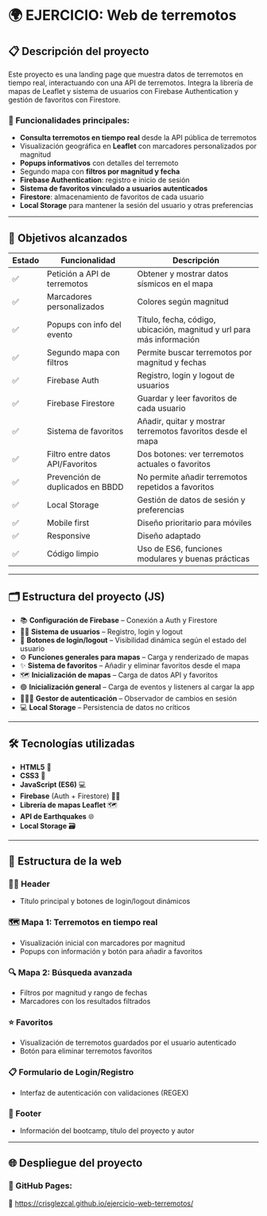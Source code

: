 # 🌍 EJERCICIO: Web de terremotos

## 📋 Descripción del proyecto

Este proyecto es una landing page que muestra datos de terremotos en tiempo real, interactuando con una API de terremotos. Integra la librería de mapas de Leaflet y sistema de usuarios con Firebase Authentication y gestión de favoritos con Firestore.

### 🔧 Funcionalidades principales:

- **Consulta terremotos en tiempo real** desde la API pública de terremotos
- Visualización geográfica en **Leaflet** con marcadores personalizados por magnitud
- **Popups informativos** con detalles del terremoto
- Segundo mapa con **filtros por magnitud y fecha**
- **Firebase Authentication**: registro e inicio de sesión
- **Sistema de favoritos vinculado a usuarios autenticados**
- **Firestore**: almacenamiento de favoritos de cada usuario
- **Local Storage** para mantener la sesión del usuario y otras preferencias

---

## 🎯 Objetivos alcanzados

| Estado | Funcionalidad | Descripción |
|--------|---------------|-------------|
| ✅ | Petición a API de terremotos | Obtener y mostrar datos sísmicos en el mapa |
| ✅ | Marcadores personalizados | Colores según magnitud |
| ✅ | Popups con info del evento | Título, fecha, código, ubicación, magnitud y url para más información |
| ✅ | Segundo mapa con filtros | Permite buscar terremotos por magnitud y fechas |
| ✅ | Firebase Auth | Registro, login y logout de usuarios |
| ✅ | Firebase Firestore | Guardar y leer favoritos de cada usuario |
| ✅ | Sistema de favoritos | Añadir, quitar y mostrar terremotos favoritos desde el mapa |
| ✅ | Filtro entre datos API/Favoritos | Dos botones: ver terremotos actuales o favoritos |
| ✅ | Prevención de duplicados en BBDD | No permite añadir terremotos repetidos a favoritos |
| ✅ | Local Storage | Gestión de datos de sesión y preferencias |
| ✅ | Mobile first | Diseño prioritario para móviles|
| ✅ | Responsive | Diseño adaptado|
| ✅ | Código limpio | Uso de ES6, funciones modulares y buenas prácticas |

---

## 🗂️ Estructura del proyecto (JS)

- 📚 **Configuración de Firebase** – Conexión a Auth y Firestore  
- 👩🏽 **Sistema de usuarios** – Registro, login y logout  
- 📍 **Botones de login/logout** – Visibilidad dinámica según el estado del usuario  
- ⚙️ **Funciones generales para mapas** – Carga y renderizado de mapas  
- ✨ **Sistema de favoritos** – Añadir y eliminar favoritos desde el mapa  
- 🗺️ **Inicialización de mapas** – Carga de datos API y favoritos  
- 🟢 **Inicialización general** – Carga de eventos y listeners al cargar la app  
- 🧔🏽‍♂️ **Gestor de autenticación** – Observador de cambios en sesión  
- 💻 **Local Storage** – Persistencia de datos no críticos  

---

## 🛠️ Tecnologías utilizadas

- **HTML5** 📝  
- **CSS3** 🎨  
- **JavaScript (ES6)** 💻  
- **Firebase** (Auth + Firestore) 🔐📁  
- **Librería de mapas Leaflet** 🗺️  
- **API de Earthquakes** 🌐  
- **Local Storage** 🗃️  

---

## 📑 Estructura de la web

### 👩🏽 Header
- Título principal y botones de login/logout dinámicos

### 🗺️ Mapa 1: Terremotos en tiempo real
- Visualización inicial con marcadores por magnitud
- Popups con información y botón para añadir a favoritos

### 🔍 Mapa 2: Búsqueda avanzada
- Filtros por magnitud y rango de fechas
- Marcadores con los resultados filtrados

### ⭐ Favoritos
- Visualización de terremotos guardados por el usuario autenticado
- Botón para eliminar terremotos favoritos

### 📋 Formulario de Login/Registro
- Interfaz de autenticación con validaciones (REGEX)

### 👟 Footer
- Información del bootcamp, título del proyecto y autor

---

## 🌐 Despliegue del proyecto

### 🚀 GitHub Pages:

🔗 https://crisglezcal.github.io/ejercicio-web-terremotos/
